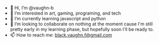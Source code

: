 - 👋 Hi, I’m @vaughn-b
- 👀 I’m interested in art, gaming, programing, and tech
- 🌱 I’m currently learning javascript and python
- 💞️ I’m looking to collaborate on nothing at the moment cause I'm still pretty early in my learning phase, but hopefully soon I'll be ready to.
- 📫 How to reach me: black.vaughn.f@gmail.com

<!---
vaughn-b/vaughn-b is a ✨ special ✨ repository because its `README.md` (this file) appears on your GitHub profile.
You can click the Preview link to take a look at your changes.
--->

